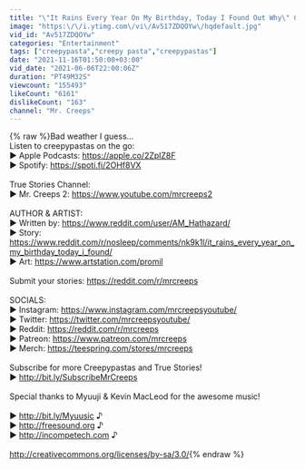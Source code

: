 ```yaml
---
title: "\"It Rains Every Year On My Birthday, Today I Found Out Why\" Creepypasta"
image: "https:\/\/i.ytimg.com\/vi\/Av517ZDQOYw\/hqdefault.jpg"
vid_id: "Av517ZDQOYw"
categories: "Entertainment"
tags: ["creepypasta","creepy pasta","creepypastas"]
date: "2021-11-16T01:50:00+03:00"
vid_date: "2021-06-06T22:00:06Z"
duration: "PT49M32S"
viewcount: "155493"
likeCount: "6161"
dislikeCount: "163"
channel: "Mr. Creeps"
---
```

{% raw %}Bad weather I guess...<br />Listen to creepypastas on the go:<br />► Apple Podcasts: <a rel="nofollow" target="blank" href="https://apple.co/2ZplZ8F">https://apple.co/2ZplZ8F</a><br />► Spotify: <a rel="nofollow" target="blank" href="https://spoti.fi/2OHf8VX">https://spoti.fi/2OHf8VX</a><br /><br />True Stories Channel: <br />► Mr. Creeps 2: <a rel="nofollow" target="blank" href="https://www.youtube.com/mrcreeps2">https://www.youtube.com/mrcreeps2</a><br /><br />AUTHOR &amp; ARTIST:<br />► Written by: <a rel="nofollow" target="blank" href="https://www.reddit.com/user/AM_Hathazard/">https://www.reddit.com/user/AM_Hathazard/</a><br />► Story: <a rel="nofollow" target="blank" href="https://www.reddit.com/r/nosleep/comments/nk9k1l/it_rains_every_year_on_my_birthday_today_i_found/">https://www.reddit.com/r/nosleep/comments/nk9k1l/it_rains_every_year_on_my_birthday_today_i_found/</a><br />► Art: <a rel="nofollow" target="blank" href="https://www.artstation.com/promil">https://www.artstation.com/promil</a><br /><br />Submit your stories: <a rel="nofollow" target="blank" href="https://reddit.com/r/mrcreeps">https://reddit.com/r/mrcreeps</a><br /><br />SOCIALS:<br />► Instagram: <a rel="nofollow" target="blank" href="https://www.instagram.com/mrcreepsyoutube/">https://www.instagram.com/mrcreepsyoutube/</a><br />► Twitter: <a rel="nofollow" target="blank" href="https://twitter.com/mrcreepsyoutube/">https://twitter.com/mrcreepsyoutube/</a><br />► Reddit: <a rel="nofollow" target="blank" href="https://reddit.com/r/mrcreeps">https://reddit.com/r/mrcreeps</a><br />► Patreon: <a rel="nofollow" target="blank" href="https://www.patreon.com/mrcreeps">https://www.patreon.com/mrcreeps</a><br />► Merch: <a rel="nofollow" target="blank" href="https://teespring.com/stores/mrcreeps">https://teespring.com/stores/mrcreeps</a><br /><br />Subscribe for more Creepypastas and True Stories!<br />► <a rel="nofollow" target="blank" href="http://bit.ly/SubscribeMrCreeps">http://bit.ly/SubscribeMrCreeps</a><br /><br />Special thanks to Myuuji &amp; Kevin MacLeod for the awesome music! <br /><br />► <a rel="nofollow" target="blank" href="http://bit.ly/Myuusic">http://bit.ly/Myuusic</a> ♪<br />► <a rel="nofollow" target="blank" href="http://freesound.org">http://freesound.org</a> ♪<br />► <a rel="nofollow" target="blank" href="http://incompetech.com">http://incompetech.com</a> ♪<br /><br /><a rel="nofollow" target="blank" href="http://creativecommons.org/licenses/by-sa/3.0/">http://creativecommons.org/licenses/by-sa/3.0/</a>{% endraw %}
